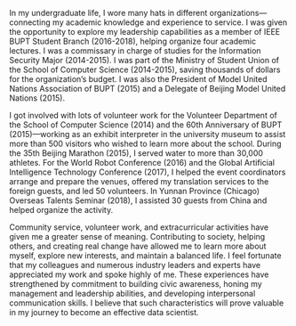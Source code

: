 In my undergraduate life, I wore many hats in different organizations—connecting my academic knowledge and experience to service. I was given the opportunity to explore my leadership capabilities as a member of IEEE BUPT Student Branch (2016-2018), helping organize four academic lectures. I was a commissary in charge of studies for the Information Security Major (2014-2015). I was part of the Ministry of Student Union of the School of Computer Science (2014-2015), saving thousands of dollars for the organization’s budget. I was also the President of Model United Nations Association of BUPT (2015) and a Delegate of Beijing Model United Nations (2015). 

I got involved with lots of volunteer work for the Volunteer Department of the School of Computer Science (2014) and the 60th Anniversary of BUPT (2015)—working as an exhibit interpreter in the university museum to assist more than 500 visitors who wished to learn more about the school. During the 35th Beijing Marathon (2015), I served water to more than 30,000 athletes. For the World Robot Conference (2016) and the Global Artificial Intelligence Technology Conference (2017), I helped the event coordinators arrange and prepare the venues, offered my translation services to the foreign guests, and led 50 volunteers. In Yunnan Province (Chicago) Overseas Talents Seminar (2018), I assisted 30 guests from China and helped organize the activity.

Community service, volunteer work, and extracurricular activities have given me a greater sense of meaning. Contributing to society, helping others, and creating real change have allowed me to learn more about myself, explore new interests, and maintain a balanced life. I feel fortunate that my colleagues and numerous industry leaders and experts have appreciated my work and spoke highly of me. These experiences have strengthened by commitment to building civic awareness, honing my management and leadership abilities, and developing interpersonal communication skills. I believe that such characteristics will prove valuable in my journey to become an effective data scientist.
